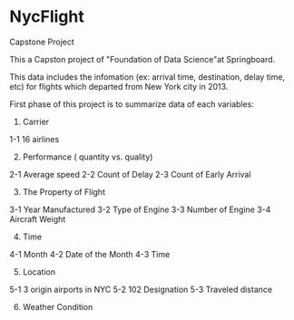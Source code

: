 # NycFlight
Capstone Project

This a Capston project of "Foundation of Data Science"at Springboard.

This data includes the infomation (ex: arrival time, destination, delay time, etc) for flights which departed from New York city in 2013.

First phase of this project is to summarize data of each variables:

1. Carrier
  
1-1 16 airlines

2. Performance ( quantity vs. quality)

2-1 Average speed
2-2 Count of Delay
2-3 Count of Early Arrival

3. The Property of Flight

3-1 Year Manufactured
3-2 Type of Engine
3-3 Number of Engine
3-4 Aircraft Weight

4. Time

4-1 Month
4-2 Date of the Month
4-3 Time

5. Location

5-1 3 origin airports in NYC
5-2 102 Designation
5-3 Traveled distance 

6. Weather Condition
